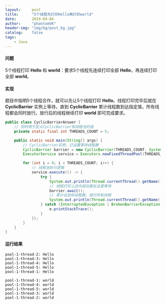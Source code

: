 ```yaml
---
layout:     post
title:      "5个线程先打印Hello再打印world"
date:       2019-04-04
author:     "phantomVK"
header-img: "img/bg/post_bg.jpg"
catalog:    false
tags:
    - Java
---
```


#### 问题

5个线程打印 __Hello__ 和 __world__：要求5个线程先连续打印全部 __Hello__，再连续打印全部 __world__。

#### 实现

题目中指明5个线程合作，就可以先让5个线程打印 __Hello__。线程打印完毕后就在 __CyclicBarrier__ 实例上等待，直到 __CyclicBarrier__ 累计线程数到达指定值，所有线程都会同时放行。放行后的线程继续打印 __world__ 即可完成要求。

```java
public class CyclicBarrierAnswer {
    // 同时用于定义CyclicBarrier和线程池的值
    private static final int THREADS_COUNT = 5;

    public static void main(String[] args) {
        // CyclicBarrier实例，已设置等待线程数
        CyclicBarrier barrier = new CyclicBarrier(THREADS_COUNT, System.out::println);
        ExecutorService service = Executors.newFixedThreadPool(THREADS_COUNT);

        for (int i = 0; i < THREADS_COUNT; i++) {
            // 线程池执行逻辑
            service.execute(() -> {
                try {
                    System.out.println(Thread.currentThread().getName() + ": Hello");
                    // 线程打印上述内容后都在这里等待
                    barrier.await();
                    // 累计达目标线程数，放行所有线程
                    System.out.println(Thread.currentThread().getName() + ": world");
                } catch (InterruptedException | BrokenBarrierException e) {
                    e.printStackTrace();
                }
            });
        }
    }
}
```

#### 运行结果

```
pool-1-thread-2: Hello
pool-1-thread-3: Hello
pool-1-thread-4: Hello
pool-1-thread-5: Hello
pool-1-thread-1: Hello

pool-1-thread-1: world
pool-1-thread-4: world
pool-1-thread-5: world
pool-1-thread-3: world
pool-1-thread-2: world
```
